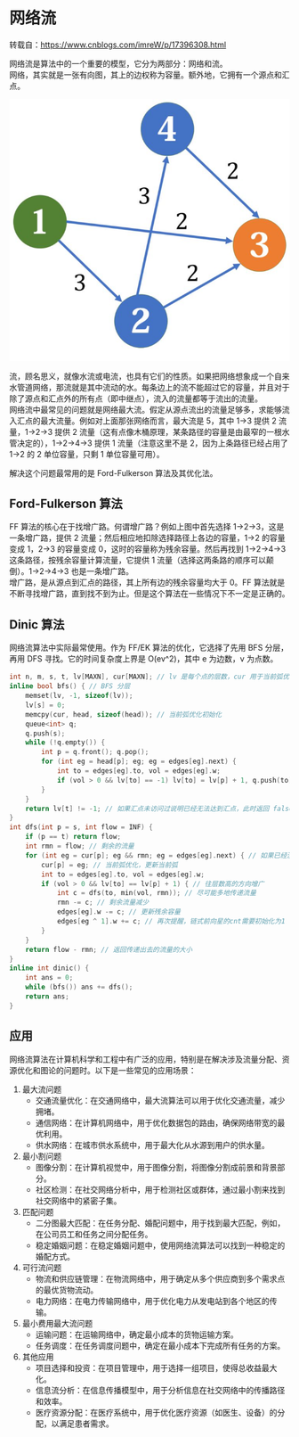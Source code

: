 # 网络流
转载自：https://www.cnblogs.com/imreW/p/17396308.html  

网络流是算法中的一个重要的模型，它分为两部分：网络和流。  
网络，其实就是一张有向图，其上的边权称为容量。额外地，它拥有一个源点和汇点。  

![](./Flow-Network.png)  

流，顾名思义，就像水流或电流，也具有它们的性质。如果把网络想象成一个自来水管道网络，那流就是其中流动的水。每条边上的流不能超过它的容量，并且对于除了源点和汇点外的所有点（即中继点），流入的流量都等于流出的流量。  
网络流中最常见的问题就是网络最大流。假定从源点流出的流量足够多，求能够流入汇点的最大流量。例如对上面那张网络而言，最大流是 5，其中 1->3 提供 2 流量，1->2->3 提供 2 流量（这有点像木桶原理，某条路径的容量是由最窄的一根水管决定的），1->2->4->3 提供 1 流量（注意这里不是 2，因为上条路径已经占用了 1->2 的 2 单位容量，只剩 1 单位容量可用）。  

解决这个问题最常用的是 Ford-Fulkerson 算法及其优化法。  

## Ford-Fulkerson 算法
FF 算法的核心在于找增广路。何谓增广路？例如上图中首先选择 1->2->3，这是一条增广路，提供 2 流量；然后相应地扣除选择路径上各边的容量，1->2 的容量变成 1，2->3 的容量变成 0，这时的容量称为残余容量。然后再找到 1->2->4->3 这条路径，按残余容量计算流量，它提供 1 流量（选择这两条路的顺序可以颠倒）。1->2->4->3 也是一条增广路。  
增广路，是从源点到汇点的路径，其上所有边的残余容量均大于 0。FF 算法就是不断寻找增广路，直到找不到为止。但是这个算法在一些情况下不一定是正确的。  

## Dinic 算法
网络流算法中实际最常使用。作为 FF/EK 算法的优化，它选择了先用 BFS 分层，再用 DFS 寻找。它的时间复杂度上界是 O(ev^2)，其中 e 为边数，v 为点数。  
```cpp
int n, m, s, t, lv[MAXN], cur[MAXN]; // lv 是每个点的层数，cur 用于当前弧优化标记增广起点
inline bool bfs() { // BFS 分层
    memset(lv, -1, sizeof(lv));
    lv[s] = 0;
    memcpy(cur, head, sizeof(head)); // 当前弧优化初始化
    queue<int> q;
    q.push(s);
    while (!q.empty()) {
        int p = q.front(); q.pop();
        for (int eg = head[p]; eg; eg = edges[eg].next) {
            int to = edges[eg].to, vol = edges[eg].w;
            if (vol > 0 && lv[to] == -1) lv[to] = lv[p] + 1, q.push(to);
        }
    }
    return lv[t] != -1; // 如果汇点未访问过说明已经无法达到汇点，此时返回 false
}
int dfs(int p = s, int flow = INF) {
    if (p == t) return flow;
    int rmn = flow; // 剩余的流量
    for (int eg = cur[p]; eg && rmn; eg = edges[eg].next) { // 如果已经没有剩余流量则退出
        cur[p] = eg; // 当前弧优化，更新当前弧
        int to = edges[eg].to, vol = edges[eg].w;
        if (vol > 0 && lv[to] == lv[p] + 1) { // 往层数高的方向增广
            int c = dfs(to, min(vol, rmn)); // 尽可能多地传递流量
            rmn -= c; // 剩余流量减少
            edges[eg].w -= c; // 更新残余容量
            edges[eg ^ 1].w += c; // 再次提醒，链式前向星的cnt需要初始化为1（或-1）才能这样求反向边
        }
    }
    return flow - rmn; // 返回传递出去的流量的大小
}
inline int dinic() {
    int ans = 0;
    while (bfs()) ans += dfs();
    return ans;
}
```

## 应用
网络流算法在计算机科学和工程中有广泛的应用，特别是在解决涉及流量分配、资源优化和图论的问题时。以下是一些常见的应用场景：

1. 最大流问题
   * 交通流量优化：在交通网络中，最大流算法可以用于优化交通流量，减少拥堵。
   * 通信网络：在计算机网络中，用于优化数据包的路由，确保网络带宽的最优利用。
   * 供水网络：在城市供水系统中，用于最大化从水源到用户的供水量。
2. 最小割问题
   * 图像分割：在计算机视觉中，用于图像分割，将图像分割成前景和背景部分。
   * 社区检测：在社交网络分析中，用于检测社区或群体，通过最小割来找到社交网络中的紧密子集。
3. 匹配问题
   * 二分图最大匹配：在任务分配、婚配问题中，用于找到最大匹配，例如，在公司员工和任务之间分配任务。
   * 稳定婚姻问题：在稳定婚姻问题中，使用网络流算法可以找到一种稳定的婚配方式。
4. 可行流问题
   * 物流和供应链管理：在物流网络中，用于确定从多个供应商到多个需求点的最优货物流动。
   * 电力网络：在电力传输网络中，用于优化电力从发电站到各个地区的传输。
5. 最小费用最大流问题
   * 运输问题：在运输网络中，确定最小成本的货物运输方案。
   * 任务调度：在任务调度问题中，确定在最小成本下完成所有任务的方案。
6. 其他应用
   * 项目选择和投资：在项目管理中，用于选择一组项目，使得总收益最大化。
   * 信息流分析：在信息传播模型中，用于分析信息在社交网络中的传播路径和效率。
   * 医疗资源分配：在医疗系统中，用于优化医疗资源（如医生、设备）的分配，以满足患者需求。
